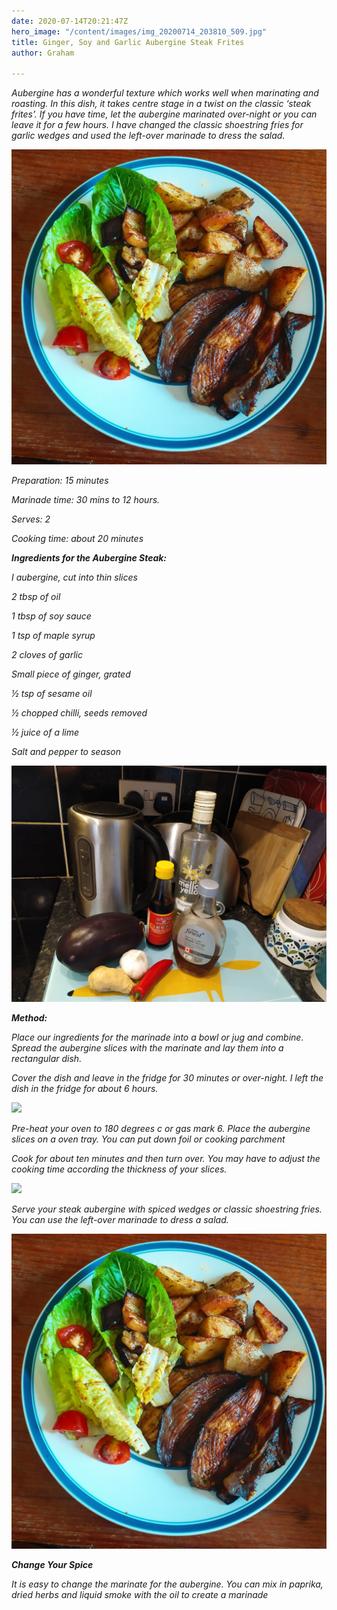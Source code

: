 ```yaml
---
date: 2020-07-14T20:21:47Z
hero_image: "/content/images/img_20200714_203810_509.jpg"
title: Ginger, Soy and Garlic Aubergine Steak Frites
author: Graham

---
```

_Aubergine has a wonderful texture which works well when marinating and roasting. In this dish, it takes centre stage in a twist on the classic ‘steak frites’. If you have time, let the aubergine marinated over-night or you can leave it for a few hours. I have changed the classic shoestring fries for garlic wedges and used the left-over marinade to dress the salad._

![](/content/images/img_20200714_203810_509.jpg)

_Preparation: 15 minutes_

_Marinade time: 30 mins to 12 hours._

_Serves: 2_

_Cooking time: about 20 minutes_

**_Ingredients for the Aubergine Steak:_**

_I aubergine, cut into thin slices_

_2 tbsp of oil_

_1 tbsp of soy sauce_

_1 tsp of maple syrup_

_2 cloves of garlic_

_Small piece of ginger, grated_

_½ tsp of sesame oil_

_½ chopped chilli, seeds removed_

_½ juice of a lime_

_Salt and pepper to season_

![](/content/images/img_20200714_131305.jpg)

**_Method:_**

_Place our ingredients for the marinade into a bowl or jug and combine. Spread the aubergine slices with the marinate and lay them into a rectangular dish._

_Cover the dish and leave in the fridge for 30 minutes or over-night. I left the dish in the fridge for about 6 hours._

![](/content/images/img_20200714_133624.jpg)

_Pre-heat your oven to 180 degrees c or gas mark 6. Place the aubergine slices on a oven tray. You can put down foil or cooking parchment_

_Cook for about ten minutes and then turn over. You may have to adjust the cooking time according the thickness of your slices._

![](/content/images/img_20200714_193839.jpg)

_Serve your steak aubergine with spiced wedges or classic shoestring fries. You can use the left-over marinade to dress a salad._

![](/content/images/img_20200714_203810_509.jpg)

**_Change Your Spice_**

_It is easy to change the marinate for the aubergine. You can mix in paprika, dried herbs and liquid smoke with the oil to create a marinade_